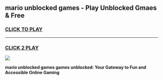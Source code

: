 
## mario unblocked games - Play Unblocked Gmaes & Free
<h3>
<a href="https://news.freeplayer.one?title=mario_unblocked_games&ref=23F">CLICK TO PLAY</a></h3>
<hr>

<h3>
<a href="https://news.freeplayer.one?title=mario_unblocked_games&ref=23F">CLICK 2 PLAY</a>
  
</h3>

<a href="https://news.freeplayer.one?title=mario_unblocked_games&ref=23F/"><img src="https://clearcache.store/games.png"></a>


**mario unblocked games games unblocked: Your Gateway to Fun and Accessible Online Gaming**
